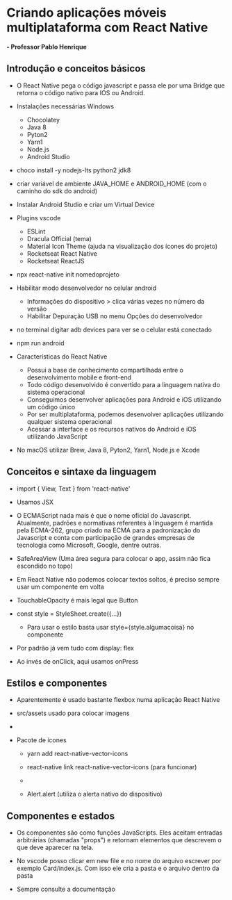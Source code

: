 # Criando aplicações móveis multiplataforma com React Native
**- Professor Pablo Henrique**

## Introdução e conceitos básicos

- O React Native pega o código javascript e passa ele por uma Bridge que retorna o código nativo para IOS ou Android.

- Instalações necessárias Windows
  - Chocolatey
  - Java 8
  - Pyton2
  - Yarn1
  - Node.js
  - Android Studio
- choco install -y nodejs-lts python2 jdk8

- criar variável de ambiente JAVA_HOME e ANDROID_HOME (com o caminho do sdk do android)

- Instalar Android Studio e criar um Virtual Device

- Plugins vscode
  - ESLint
  - Dracula Official (tema)
  - Material Icon Theme (ajuda na visualização dos ícones do projeto)
  - Rocketseat React Native
  - Rocketseat ReactJS

- npx react-native init nomedoprojeto

- Habilitar modo desenvolvedor no celular android
  - Informações do dispositivo > clica várias vezes no número da versão
  - Habilitar Depuração USB no menu Opções do desenvolvedor

- no terminal digitar adb devices para ver se o celular está conectado
- npm run android 

- Características do React Native
  - Possui a base de conhecimento compartilhada entre o desenvolvimento mobile e front-end
  - Todo código desenvolvido é convertido para a linguagem nativa do sistema operacional
  - Conseguimos desenvolver aplicações para Android e iOS utilizando um código único
  - Por ser multiplataforma, podemos desenvolver aplicações utilizando qualquer sistema operacional
  - Acessar a interface e os recursos nativos do Android e iOS utilizando JavaScript

- No macOS utilizar Brew, Java 8, Pyton2, Yarn1, Node.js e Xcode

## Conceitos e sintaxe da linguagem

- import { View, Text } from 'react-native'

- Usamos JSX

- O ECMAScript nada mais é que o nome oficial do Javascript. Atualmente, padrões e normativas referentes à linguagem é mantida pela ECMA-262, grupo criado na ECMA para a padronização do Javascript e conta com participação de grandes empresas de tecnologia como Microsoft, Google, dentre outras.

- SafeAreaView (Uma área segura para colocar o app, assim não fica escondido no topo)

- Em React Native não podemos colocar textos soltos, é preciso sempre usar um componente em volta

- TouchableOpacity é mais legal que Button

- const style = StyleSheet.create({...})
  - Para usar o estilo basta usar style={style.algumacoisa} no componente

- Por padrão já vem tudo com display: flex

- Ao invés de onClick, aqui usamos onPress

## Estilos e componentes

- Aparentemente é usado bastante flexbox numa aplicação React Native

- src/assets usado para colocar imagens

- <Image source={foto} />

- Pacote de ícones
  - yarn add react-native-vector-icons
  - react-native link react-native-vector-icons (para funcionar)
  - <Icon name='github' />

  - Alert.alert (utiliza o alerta nativo do dispositivo)

## Componentes e estados

- Os componentes são como funções JavaScripts. Eles aceitam entradas arbitrárias (chamadas "props") e retornam elementos que descrevem o que deve aparecer na tela.

- No vscode posso clicar em new file e no nome do arquivo escrever por exemplo Card/index.js. Com isso ele cria a pasta e o arquivo dentro da pasta

- Sempre consulte a documentação
